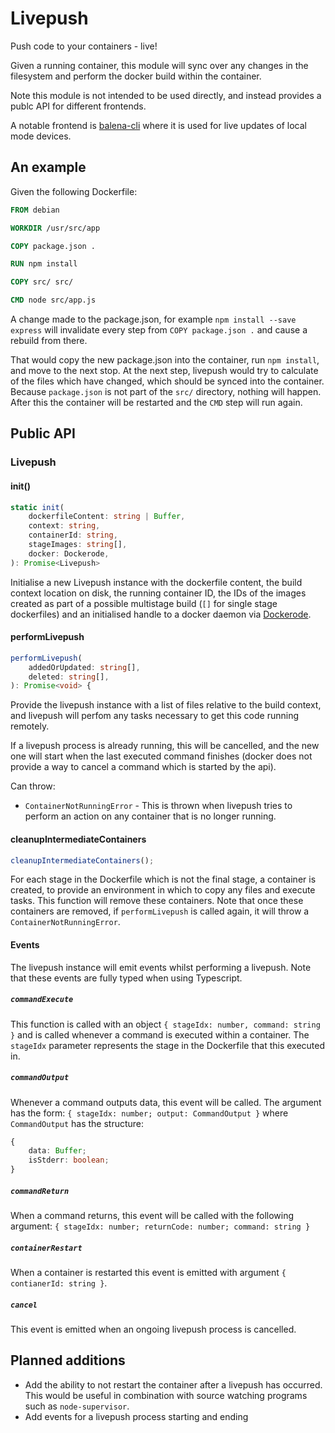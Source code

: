 # Livepush

Push code to your containers - live!

Given a running container, this module will sync over any
changes in the filesystem and perform the docker build
within the container.

Note this module is not intended to be used directly, and
instead provides a publc API for different frontends.

A notable frontend is
[balena-cli](https://github.com/balena-io/balena-cli) where
it is used for live updates of local mode devices.

## An example

Given the following Dockerfile:

```Dockerfile
FROM debian

WORKDIR /usr/src/app

COPY package.json .

RUN npm install

COPY src/ src/

CMD node src/app.js
```

A change made to the package.json, for example
`npm install --save express` will invalidate every step from
`COPY package.json .` and cause a rebuild from there.

That would copy the new package.json into the container, run
`npm install`, and move to the next stop. At the next step,
livepush would try to calculate of the files which have
changed, which should be synced into the container. Because
`package.json` is not part of the `src/` directory, nothing
will happen. After this the container will be restarted and
the `CMD` step will run again.

## Public API

### Livepush

#### init()

```typescript
static init(
	dockerfileContent: string | Buffer,
	context: string,
	containerId: string,
	stageImages: string[],
	docker: Dockerode,
): Promise<Livepush>
```

Initialise a new Livepush instance with the dockerfile
content, the build context location on disk, the running
container ID, the IDs of the images created as part of a
possible multistage build (`[]` for single stage
dockerfiles) and an initialised handle to a docker daemon
via [Dockerode](https://github.com/apocas/dockerode).

#### performLivepush

```typescript
performLivepush(
	addedOrUpdated: string[],
	deleted: string[],
): Promise<void> {
```

Provide the livepush instance with a list of files relative
to the build context, and livepush will perfom any tasks
necessary to get this code running remotely.

If a livepush process is already running, this will be
cancelled, and the new one will start when the last executed
command finishes (docker does not provide a way to cancel a
command which is started by the api).

Can throw:

- `ContainerNotRunningError` - This is thrown when livepush
  tries to perform an action on any container that is no
  longer running.

#### cleanupIntermediateContainers

```typescript
cleanupIntermediateContainers();
```

For each stage in the Dockerfile which is not the final
stage, a container is created, to provide an environment in
which to copy any files and execute tasks. This function
will remove these containers. Note that once these
containers are removed, if `performLivepush` is called
again, it will throw a `ContainerNotRunningError`.

#### Events

The livepush instance will emit events whilst performing a
livepush. Note that these events are fully typed when using Typescript.

##### `commandExecute`

This function is called with an object `{ stageIdx: number, command: string }` and is called whenever a command is executed within a container. The
`stageIdx` parameter represents the stage in the Dockerfile that this
executed in.

##### `commandOutput`

Whenever a command outputs data, this event will be called. The argument has the form:
`{ stageIdx: number; output: CommandOutput }`
where `CommandOutput` has the structure:

```typescript
{
	data: Buffer;
	isStderr: boolean;
}
```

##### `commandReturn`

When a command returns, this event will be called with the
following argument: `{ stageIdx: number; returnCode: number; command: string }`

##### `containerRestart`

When a container is restarted this event is emitted with
argument `{ contianerId: string }`.

##### `cancel`

This event is emitted when an ongoing livepush process is cancelled.

## Planned additions

- Add the ability to not restart the container after a
  livepush has occurred. This would be useful in combination
  with source watching programs such as `node-supervisor`.
- Add events for a livepush process starting and ending
